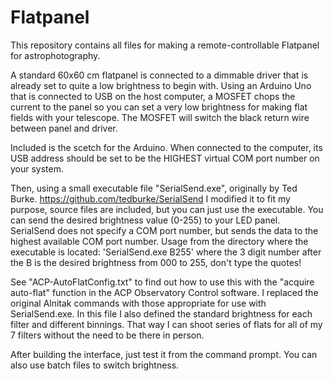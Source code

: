 # Flatpanel

This repository contains all files for making a remote-controllable Flatpanel for astrophotography.

A standard 60x60 cm flatpanel is connected to a dimmable driver that is already set to quite a low brightness to begin with.
Using an Arduino Uno that is connected to USB on the host computer, a MOSFET chops the current to the panel so you can set a very low brightness for making flat fields with your telescope. The MOSFET will switch the black return wire between panel and driver.

Included is the scetch for the Arduino.
When connected to the computer, its USB address should be set to be the HIGHEST virtual COM port number on your system.

Then, using a small executable file "SerialSend.exe", originally by Ted Burke. https://github.com/tedburke/SerialSend
I modified it to fit my purpose, source files are included, but you can just use the executable.
You can send the desired brightness value (0-255) to your LED panel. SerialSend does not specify a COM port number, but sends the data to the highest available COM port number.
Usage from the directory where the executable is located: 
'SerialSend.exe B255' 
where the 3 digit number after the B is the desired brightness from 000 to 255, don't type the quotes!

See "ACP-AutoFlatConfig.txt" to find out how to use this with the "acquire auto-flat" function in the ACP Observatory Control software. 
I replaced the original Alnitak commands with those appropriate for use with SerialSend.exe. In this file I also defined the standard brightness for each filter and different binnings.
That way I can shoot series of flats for all of my 7 filters without the need to be there in person.

After building the interface, just test it from the command prompt. You can also use batch files to switch brightness.
